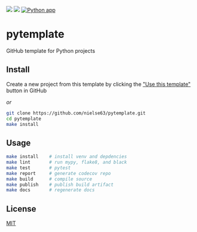[![](https://codecov.io/gh/nielse63/pytemplate/branch/master/graph/badge.svg)](https://codecov.io/gh/nielse63/pytemplate)
[![](https://img.shields.io/pypi/l/pytemplate.svg)](https://github.com/nielse63/pytemplate)
[![Python app](https://github.com/nielse63/pytemplate/workflows/Python%20app/badge.svg)](https://github.com/nielse63/pytemplate/actions)

# pytemplate

GitHub template for Python projects

## Install

Create a new project from this template by clicking the ["Use this template"](https://github.com/nielse63/pytemplate/generate) button in GitHub

_or_

```bash
git clone https://github.com/nielse63/pytemplate.git
cd pytemplate
make install
```

## Usage

```bash
make install    # install venv and depdencies
make lint       # run mypy, flake8, and black
make test       # pytest
make report     # generate codecov repo
make build      # compile source
make publish    # publish build artifact
make docs       # regenerate docs
```

## License

[MIT](LICENSE)

